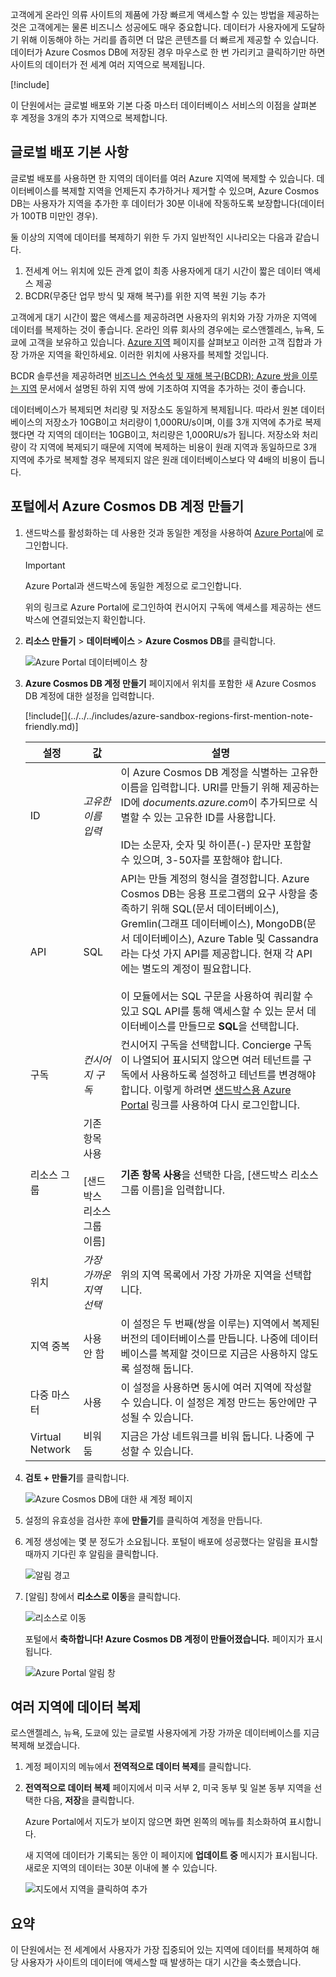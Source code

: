 고객에게 온라인 의류 사이트의 제품에 가장 빠르게 액세스할 수 있는 방법을 제공하는 것은 고객에게는 물론 비즈니스 성공에도 매우 중요합니다. 데이터가 사용자에게 도달하기 위해 이동해야 하는 거리를 좁히면 더 많은 콘텐츠를 더 빠르게 제공할 수 있습니다. 데이터가 Azure Cosmos DB에 저장된 경우 마우스로 한 번 가리키고 클릭하기만 하면 사이트의 데이터가 전 세계 여러 지역으로 복제됩니다. 

<!-- Activate the sandbox -->
[!include[](../../../includes/azure-sandbox-activate.md)]

이 단원에서는 글로벌 배포와 기본 다중 마스터 데이터베이스 서비스의 이점을 살펴본 후 계정을 3개의 추가 지역으로 복제합니다.

## <a name="global-distribution-basics"></a>글로벌 배포 기본 사항

글로벌 배포를 사용하면 한 지역의 데이터를 여러 Azure 지역에 복제할 수 있습니다. 데이터베이스를 복제할 지역을 언제든지 추가하거나 제거할 수 있으며, Azure Cosmos DB는 사용자가 지역을 추가한 후 데이터가 30분 이내에 작동하도록 보장합니다(데이터가 100TB 미만인 경우).

둘 이상의 지역에 데이터를 복제하기 위한 두 가지 일반적인 시나리오는 다음과 같습니다.

1. 전세계 어느 위치에 있든 관계 없이 최종 사용자에게 대기 시간이 짧은 데이터 액세스 제공
2. BCDR(무중단 업무 방식 및 재해 복구)를 위한 지역 복원 기능 추가

고객에게 대기 시간이 짧은 액세스를 제공하려면 사용자의 위치와 가장 가까운 지역에 데이터를 복제하는 것이 좋습니다. 온라인 의류 회사의 경우에는 로스앤젤레스, 뉴욕, 도쿄에 고객을 보유하고 있습니다. [Azure 지역](https://azure.microsoft.com/global-infrastructure/regions/) 페이지를 살펴보고 이러한 고객 집합과 가장 가까운 지역을 확인하세요. 이러한 위치에 사용자를 복제할 것입니다.

BCDR 솔루션을 제공하려면 [비즈니스 연속성 및 재해 복구(BCDR): Azure 쌍을 이루는 지역](https://azure.microsoft.com/documentation/articles/best-practices-availability-paired-regions/) 문서에서 설명된 하위 지역 쌍에 기초하여 지역을 추가하는 것이 좋습니다.

데이터베이스가 복제되면 처리량 및 저장소도 동일하게 복제됩니다. 따라서 원본 데이터베이스의 저장소가 10GB이고 처리량이 1,000RU/s이며, 이를 3개 지역에 추가로 복제했다면 각 지역의 데이터는 10GB이고, 처리량은 1,000RU/s가 됩니다. 저장소와 처리량이 각 지역에 복제되기 때문에 지역에 복제하는 비용이 원래 지역과 동일하므로 3개 지역에 추가로 복제할 경우 복제되지 않은 원래 데이터베이스보다 약 4배의 비용이 듭니다.

## <a name="creating-an-azure-cosmos-db-account-in-the-portal"></a>포털에서 Azure Cosmos DB 계정 만들기

1. 샌드박스를 활성화하는 데 사용한 것과 동일한 계정을 사용하여 [Azure Portal](https://portal.azure.com/triplecrownlabs.onmicrosoft.com?azure-portal=true)에 로그인합니다.

    > [!IMPORTANT]
    > Azure Portal과 샌드박스에 동일한 계정으로 로그인합니다.
    > 
    > 위의 링크로 Azure Portal에 로그인하여 컨시어지 구독에 액세스를 제공하는 샌드박스에 연결되었는지 확인합니다.

1. **리소스 만들기** > **데이터베이스** > **Azure Cosmos DB**를 클릭합니다.
   
   ![Azure Portal 데이터베이스 창](../media/2-global-distribution/2-create-nosql-db-databases-json-tutorial.png)

1. **Azure Cosmos DB 계정 만들기** 페이지에서 위치를 포함한 새 Azure Cosmos DB 계정에 대한 설정을 입력합니다.

    <!-- Resource selection --> [!include[](../../../includes/azure-sandbox-regions-first-mention-note-friendly.md)]
     
    설정|값|설명
    ---|---|---
    ID|*고유한 이름 입력*|이 Azure Cosmos DB 계정을 식별하는 고유한 이름을 입력합니다. URI를 만들기 위해 제공하는 ID에 *documents.azure.com*이 추가되므로 식별할 수 있는 고유한 ID를 사용합니다.<br><br>ID는 소문자, 숫자 및 하이픈(-) 문자만 포함할 수 있으며, 3-50자를 포함해야 합니다.
    API|SQL|API는 만들 계정의 형식을 결정합니다. Azure Cosmos DB는 응용 프로그램의 요구 사항을 충족하기 위해 SQL(문서 데이터베이스), Gremlin(그래프 데이터베이스), MongoDB(문서 데이터베이스), Azure Table 및 Cassandra라는 다섯 가지 API를 제공합니다. 현재 각 API에는 별도의 계정이 필요합니다. <br><br>이 모듈에서는 SQL 구문을 사용하여 쿼리할 수 있고 SQL API를 통해 액세스할 수 있는 문서 데이터베이스를 만들므로 **SQL**을 선택합니다.|
    구독|*컨시어지 구독*|컨시어지 구독을 선택합니다. Concierge 구독이 나열되어 표시되지 않으면 여러 테넌트를 구독에서 사용하도록 설정하고 테넌트를 변경해야 합니다. 이렇게 하려면 [샌드박스용 Azure Portal](https://portal.azure.com/triplecrownlabs.onmicrosoft.com?azure-portal=true) 링크를 사용하여 다시 로그인합니다. 
    리소스 그룹|기존 항목 사용<br><br><rgn>[샌드박스 리소스 그룹 이름]</rgn>|**기존 항목 사용**을 선택한 다음, <rgn>[샌드박스 리소스 그룹 이름]</rgn>을 입력합니다.
    위치|*가장 가까운 지역 선택*|위의 지역 목록에서 가장 가까운 지역을 선택합니다.
    지역 중복| 사용 안 함 | 이 설정은 두 번째(쌍을 이루는) 지역에서 복제된 버전의 데이터베이스를 만듭니다. 나중에 데이터베이스를 복제할 것이므로 지금은 사용하지 않도록 설정해 둡니다.
    다중 마스터 | 사용 | 이 설정을 사용하면 동시에 여러 지역에 작성할 수 있습니다. 이 설정은 계정 만드는 동안에만 구성될 수 있습니다.
    Virtual Network|비워 둠|지금은 가상 네트워크를 비워 둡니다. 나중에 구성할 수 있습니다.

1. **검토 + 만들기**를 클릭합니다.

    ![Azure Cosmos DB에 대한 새 계정 페이지](../media/2-global-distribution/2-azure-cosmos-db-create-new-account.png)

1. 설정의 유효성을 검사한 후에 **만들기**를 클릭하여 계정을 만듭니다.

1. 계정 생성에는 몇 분 정도가 소요됩니다. 포털이 배포에 성공했다는 알림을 표시할 때까지 기다린 후 알림을 클릭합니다.

    ![알림 경고](../media/2-global-distribution/2-azure-cosmos-db-notification.png)

1. [알림] 창에서 **리소스로 이동**을 클릭합니다.

    ![리소스로 이동](../media/2-global-distribution/2-azure-cosmos-db-go-to-resource.png)

    포털에서 **축하합니다! Azure Cosmos DB 계정이 만들어졌습니다.** 페이지가 표시됩니다.

    ![Azure Portal 알림 창](../media/2-global-distribution/2-azure-cosmos-db-account-created.png)

## <a name="replicate-data-in-multiple-regions"></a>여러 지역에 데이터 복제

로스앤젤레스, 뉴욕, 도쿄에 있는 글로벌 사용자에게 가장 가까운 데이터베이스를 지금 복제해 보겠습니다.

1. 계정 페이지의 메뉴에서 **전역적으로 데이터 복제**를 클릭합니다.
1. **전역적으로 데이터 복제** 페이지에서 미국 서부 2, 미국 동부 및 일본 동부 지역을 선택한 다음, **저장**을 클릭합니다.

    Azure Portal에서 지도가 보이지 않으면 화면 왼쪽의 메뉴를 최소화하여 표시합니다.
  
    새 지역에 데이터가 기록되는 동안 이 페이지에 **업데이트 중** 메시지가 표시됩니다. 새로운 지역의 데이터는 30분 이내에 볼 수 있습니다.
   
    ![지도에서 지역을 클릭하여 추가](../media/2-global-distribution/2-global-replication.gif)
 
## <a name="summary"></a>요약

이 단원에서는 전 세계에서 사용자가 가장 집중되어 있는 지역에 데이터를 복제하여 해당 사용자가 사이트의 데이터에 액세스할 때 발생하는 대기 시간을 축소했습니다.
